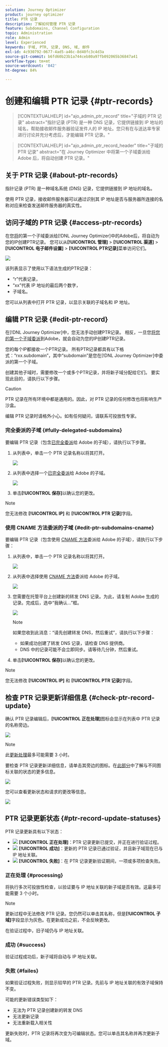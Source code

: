 ```yaml
---
solution: Journey Optimizer
product: journey optimizer
title: PTR 记录
description: 了解如何管理 PTR 记录
feature: Subdomains, Channel Configuration
topic: Administration
role: Admin
level: Experienced
keywords: 子域, PTR, 记录, DNS, 域, 邮件
exl-id: 4c930792-0677-4ad5-a46c-8d40fc3c4d3a
source-git-commit: b6fd60b23b1a744ceb80a97fb092065b36847a41
workflow-type: tm+mt
source-wordcount: '842'
ht-degree: 84%

---
```


# 创建和编辑 PTR 记录 {#ptr-records}

>[!CONTEXTUALHELP]
>id="ajo_admin_ptr_record"
>title="子域的 PTR 记录"
>abstract="指针记录 (PTR) 是一种 DNS 记录，它提供链接到 IP 地址的域名，帮助接收邮件服务器验证发件人的 IP 地址。您只有在与送达率专家进行讨论并充分考虑后，才能编辑 PTR 记录。"

>[!CONTEXTUALHELP]
>id="ajo_admin_ptr_record_header"
>title="子域的 PTR 记录"
>abstract="在 Journey Optimizer 中将第一个子域委派给 Adobe 后，将自动创建 PTR 记录。"

## 关于 PTR 记录 {#about-ptr-records}

指针记录 (PTR) 是一种域名系统 (DNS) 记录，它提供链接到 IP 地址的域名。

使用 PTR 记录，接收邮件服务器可以通过识别其 IP 地址是否与服务器所连接的名称对应来检查发送邮件服务器的真实性。

## 访问子域的 PTR 记录 {#access-ptr-records}

在您[将](delegate-subdomain.md)的第一个子域委派给[!DNL Journey Optimizer]中的Adobe后，将自动为您的IP创建PTR记录。 您可以从&#x200B;**[!UICONTROL 管理]** > **[!UICONTROL 渠道]** > **[!UICONTROL 电子邮件设置]** > **[!UICONTROL PTR记录]**&#x200B;菜单访问它们。

![](assets/ptr-records.png)

该列表显示了使用以下语法生成的PTR记录：

* “r”代表记录，
* “xx”代表 IP 地址的最后两个数字，
* 子域名。

您可以从列表中打开 PTR 记录，以显示关联的子域名和 IP 地址。

## 编辑 PTR 记录 {#edit-ptr-record}

在[!DNL Journey Optimizer]中，您无法手动创建PTR记录。 相反，一旦您[将您的第一个子域委派](delegate-subdomain.md)到Adobe，就会自动为您的IP创建PTR记录。

您的每个IP都接收一个PTR记录。 所有PTR记录都具有以下格式：“rxx.subdomain”，其中“subdomain”是您在[!DNL Journey Optimizer]中委派的第一个子域。

创建其他子域时，需要修改一个或多个PTR记录，并将新子域分配给它们。 要实现此目的，请执行以下步骤。

>[!CAUTION]
>
>PTR 记录在所有环境中都是通用的。因此，对 PTR 记录的任何修改也将影响生产沙盒。
>
>编辑 PTR 记录时请格外小心。如有任何疑问，请联系可投放性专家。

### 完全委派的子域 {#fully-delegated-subdomains}

要编辑 PTR 记录（包含[已完全委派](delegate-subdomain.md#full-subdomain-delegation)给 Adobe 的子域），请执行以下步骤。

1. 从列表中，单击一个 PTR 记录名称以将其打开。

   ![](assets/ptr-record-select.png)

1. 从列表中选择一个[已完全委派](delegate-subdomain.md#full-subdomain-delegation)给 Adobe 的子域。

   ![](assets/ptr-record-subdomain.png)

1. 单击&#x200B;**[!UICONTROL 保存]**&#x200B;以确认您的更改。

>[!NOTE]
>
>您无法修改 **[!UICONTROL IP]** 和 **[!UICONTROL PTR 记录]**&#x200B;字段。

### 使用 CNAME 方法委派的子域 {#edit-ptr-subdomains-cname}

要编辑 PTR 记录（包含使用 [CNAME 方法](delegate-subdomain.md#cname-subdomain-delegation)委派给 Adobe 的子域），请执行以下步骤：

1. 从列表中，单击一个 PTR 记录名称以将其打开。

   ![](assets/ptr-record-select.png)

1. 从列表中选择使用 [CNAME 方法](delegate-subdomain.md#cname-subdomain-delegation)委派给 Adobe 的子域。

   ![](assets/ptr-record-subdomain-cname.png)

1. 您需要在托管平台上创建新的转发 DNS 记录。为此，请复制 Adobe 生成的记录。完成后，选中“我确认…”框。

   ![](assets/ptr-record-subdomain-confirm.png)

   >[!NOTE]
   >
   >如果您收到此消息：“请先创建转发 DNS，然后重试”，请执行以下步骤：
   >   * 如果成功创建了转发 DNS 记录，请检查 DNS 提供商。
   >   * DNS 中的记录可能不会立即同步。请等待几分钟，然后重试。

1. 单击&#x200B;**[!UICONTROL 保存]**&#x200B;以确认您的更改。

>[!NOTE]
>
>您无法修改 **[!UICONTROL IP]** 和 **[!UICONTROL PTR 记录]**&#x200B;字段。

## 检查 PTR 记录更新详细信息 {#check-ptr-record-update}

确认 PTR 记录编辑后，**[!UICONTROL 正在处理]**&#x200B;图标会显示在列表中 PTR 记录的名称旁边。

![](assets/ptr-record-updating.png)

>[!NOTE]
>
>此[更新处理](#processing)最多可能需要 3 小时。

要检查 PTR 记录更新详细信息，请单击其旁边的图标。在[此部分](#ptr-record-update-statuses)中了解与不同图标关联的状态的更多信息。

![](assets/ptr-record-recent-update.png)

您可以查看更新状态和请求的更改等信息。

![](assets/ptr-record-updates.png)

## PTR 记录更新状态 {#ptr-record-update-statuses}

PTR 记录更新具有以下状态：

* ![](assets/do-not-localize/ptr-record-processing.png) **[!UICONTROL 正在处理]**：PTR 记录更新已提交，并正在进行验证过程。
* ![](assets/do-not-localize/ptr-record-success.png) **[!UICONTROL 成功]**：更新的 PTR 记录已通过验证，并且新子域现在已与 IP 地址关联。
* ![](assets/do-not-localize/ptr-record-failed.png) **[!UICONTROL 失败]**：在 PTR 记录更新验证期间，一项或多项检查失败。

### 正在处理 {#processing}

将执行多次可投放性检查，以验证要与 IP 地址关联的新子域是否有效。这最多可能需要 3 个小时。

>[!NOTE]
>
>更新过程中无法修改 PTR 记录。您仍然可以单击其名称，但是&#x200B;**[!UICONTROL 子域]**&#x200B;字段显示为灰色。在更新成功之前，不会反映更改。

在验证过程中，旧子域仍与 IP 地址关联。

### 成功 {#success}

验证过程成功后，新子域将自动与 IP 地址关联。

### 失败 {#failes}

如果验证过程失败，则显示较早的 PTR 记录。先前与 IP 地址关联的有效子域保持不变。

可能的更新错误类型如下：
* 无法为 PTR 记录创建新的转发 DNS
* 无法更新记录
* 无法重新载入相关性

更新失败时，PTR 记录将再次变为可编辑状态。您可以单击其名称并再次更新子域。
